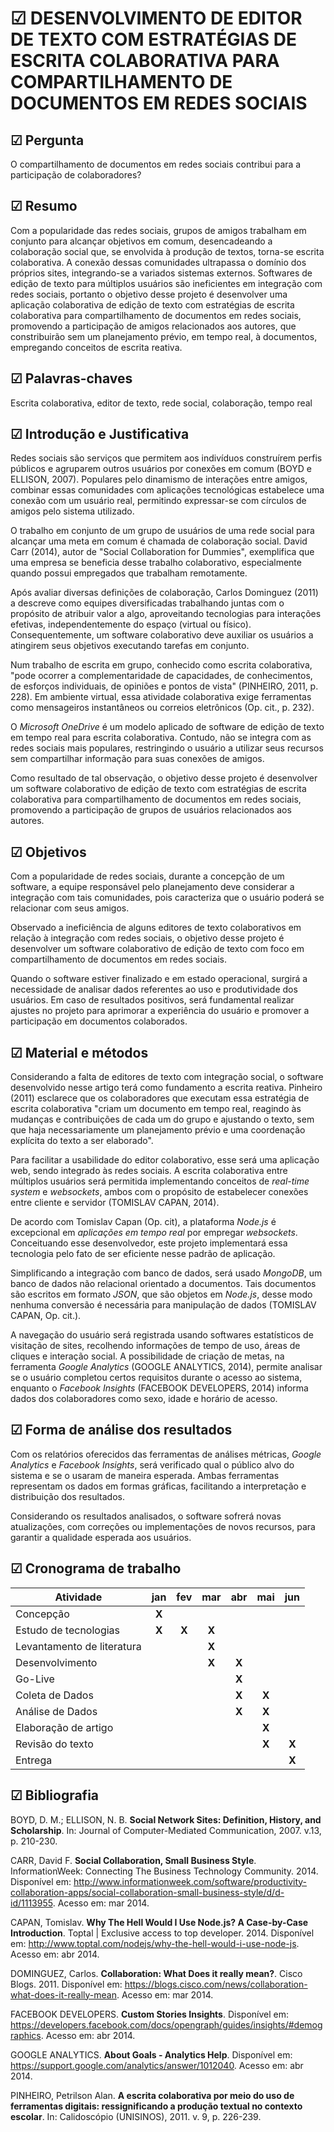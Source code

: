 ☑ DESENVOLVIMENTO DE EDITOR DE TEXTO COM ESTRATÉGIAS DE ESCRITA COLABORATIVA PARA COMPARTILHAMENTO DE DOCUMENTOS EM REDES SOCIAIS
================================================================================================================================


☑ Pergunta
----------

O compartilhamento de documentos em redes sociais contribui para a
participação de colaboradores?


☑ Resumo
--------

Com a popularidade das redes sociais, grupos de amigos trabalham em conjunto para alcançar objetivos em comum, desencadeando a colaboração social que, se envolvida à produção de textos, torna-se escrita colaborativa. A conexão dessas comunidades ultrapassa o domínio dos próprios sites, integrando-se a variados sistemas externos. Softwares de edição de texto para múltiplos usuários são ineficientes em integração com redes sociais, portanto o objetivo desse projeto é desenvolver uma aplicação colaborativa de edição de texto com estratégias de escrita colaborativa para compartilhamento de documentos em redes sociais, promovendo a participação de amigos relacionados aos autores, que constribuirão sem um planejamento prévio, em tempo real, à documentos, empregando conceitos de escrita reativa.


☑ Palavras-chaves
-----------------

Escrita colaborativa, editor de texto, rede social, colaboração, tempo real


☑ Introdução e Justificativa
----------------------------

Redes sociais são serviços que permitem aos indivíduos construírem perfis públicos e agruparem outros usuários por conexões em comum (BOYD e ELLISON, 2007). Populares pelo dinamismo de interações entre amigos, combinar essas comunidades com aplicações tecnológicas estabelece uma conexão com um usuário real, permitindo expressar-se com círculos de amigos pelo sistema utilizado.

O trabalho em conjunto de um grupo de usuários de uma rede social para alcançar uma meta em comum é chamada de colaboração social. David Carr (2014), autor de "Social Collaboration for Dummies", exemplifica que uma empresa se beneficia desse trabalho colaborativo, especialmente quando possui empregados que trabalham remotamente.

Após avaliar diversas definições de colaboração, Carlos Dominguez (2011) a descreve como equipes diversificadas trabalhando juntas com o propósito de atribuir valor a algo, aproveitando tecnologias para interações efetivas, independentemente do espaço (virtual ou físico). Consequentemente, um software colaborativo deve auxiliar os usuários a atingirem seus objetivos executando tarefas em conjunto.

Num trabalho de escrita em grupo, conhecido como escrita colaborativa, "pode ocorrer a complementaridade de capacidades, de conhecimentos, de esforços individuais, de opiniões e pontos de vista" (PINHEIRO, 2011, p. 228). Em ambiente virtual, essa atividade colaborativa exige ferramentas como mensageiros instantâneos ou correios eletrônicos (Op. cit., p. 232).

O *Microsoft OneDrive* é um modelo aplicado de software de edição de texto em tempo real para escrita colaborativa. Contudo, não se integra com as redes sociais mais populares, restringindo o usuário a utilizar seus recursos sem compartilhar informação para suas conexões de amigos.

Como resultado de tal observação, o objetivo desse projeto é desenvolver um software colaborativo de edição de texto com estratégias de escrita colaborativa para compartilhamento de documentos em redes sociais, promovendo a participação de grupos de usuários relacionados aos autores.


☑ Objetivos
-----------

Com a popularidade de redes sociais, durante a concepção de um software, a equipe responsável pelo planejamento deve considerar a integração com tais comunidades, pois caracteriza que o usuário poderá se relacionar com seus amigos.

Observado a ineficiência de alguns editores de texto colaborativos em relação à integração com redes sociais, o objetivo desse projeto é desenvolver um software colaborativo de edição de texto com foco em compartilhamento de documentos em redes sociais.

Quando o software estiver finalizado e em estado operacional, surgirá a necessidade de analisar dados referentes ao uso e produtividade dos usuários. Em caso de resultados positivos, será fundamental realizar ajustes no projeto para aprimorar a experiência do usuário e promover a participação em documentos colaborados.


☑ Material e métodos
--------------------

Considerando a falta de editores de texto com integração social, o software desenvolvido nesse artigo terá como fundamento a escrita reativa. Pinheiro (2011) esclarece que os colaboradores que executam essa estratégia de escrita colaborativa "criam um documento em tempo real, reagindo às mudanças e contribuições de cada um do grupo e ajustando o texto, sem que haja necessariamente um planejamento prévio e uma coordenação explícita do texto a ser elaborado".

Para facilitar a usabilidade do editor colaborativo, esse será uma aplicação web, sendo integrado às redes sociais. A escrita colaborativa entre múltiplos usuários será permitida implementando conceitos de *real-time system* e *websockets*, ambos com o propósito de estabelecer conexões entre cliente e servidor (TOMISLAV CAPAN, 2014).

De acordo com Tomislav Capan (Op. cit), a plataforma *Node.js* é excepcional em *aplicações em tempo real* por empregar *websockets*. Conceituando esse desenvolvedor, este projeto implementará essa tecnologia pelo fato de ser eficiente nesse padrão de aplicação.

Simplificando a integração com banco de dados, será usado *MongoDB*, um banco de dados não relacional orientado a documentos. Tais documentos são escritos em formato *JSON*, que são objetos em *Node.js*, desse modo nenhuma conversão é necessária para manipulação de dados (TOMISLAV CAPAN, Op. cit.).

A navegação do usuário será registrada usando softwares estatísticos de visitação de sites, recolhendo informações de tempo de uso, áreas de cliques e interação social. A possibilidade de criação de metas, na ferramenta *Google Analytics* (GOOGLE ANALYTICS, 2014), permite analisar se o usuário completou certos requisitos durante o acesso ao sistema, enquanto o *Facebook Insights* (FACEBOOK DEVELOPERS, 2014) informa dados dos colaboradores como sexo, idade e horário de acesso.


☑ Forma de análise dos resultados
---------------------------------

Com os relatórios oferecidos das ferramentas de análises métricas, *Google Analytics* e *Facebook Insights*, será verificado qual o público alvo do sistema e se o usaram de maneira esperada. Ambas ferramentas representam os dados em formas gráficas, facilitando a interpretação e distribuição dos resultados.

Considerando os resultados analisados, o software sofrerá novas atualizações, com correções ou implementações de novos recursos, para garantir a qualidade esperada aos usuários.


☑ Cronograma de trabalho
------------------------------------------------

| Atividade                     | jan   | fev   | mar   | abr   | mai   | jun   |
|----------------------------   |:---:  |:---:  |:---:  |:---:  |:---:  |:---:  |
| Concepção                     | **X** |       |       |       |       |       |
| Estudo de tecnologias         | **X** | **X** | **X** |       |       |       |
| Levantamento de literatura    |       |       | **X** |       |       |       |
| Desenvolvimento               |       |       | **X** | **X** |       |       |
| Go-Live                       |       |       |       | **X** |       |       |
| Coleta de Dados               |       |       |       | **X** | **X** |       |
| Análise de Dados              |       |       |       | **X** | **X** |       |
| Elaboração de artigo          |       |       |       |       | **X** |       |
| Revisão do texto              |       |       |       |       | **X** | **X** |
| Entrega                       |       |       |       |       |       | **X** |


☑ Bibliografia
--------------

BOYD, D. M.; ELLISON, N. B. **Social Network Sites: Definition, History, and Scholarship**. In: Journal of Computer-Mediated Communication, 2007. v.13, p. 210-230.

CARR, David F. **Social Collaboration, Small Business Style**. InformationWeek: Connecting The Business Technology Community. 2014. Disponível em: <http://www.informationweek.com/software/productivity-collaboration-apps/social-collaboration-small-business-style/d/d-id/1113955>. Acesso em: mar 2014.

CAPAN, Tomislav. **Why The Hell Would I Use Node.js? A Case-by-Case Introduction**. Toptal | Exclusive access to top developer. 2014. Disponível em: <http://www.toptal.com/nodejs/why-the-hell-would-i-use-node-js>. Acesso em: abr 2014.

DOMINGUEZ, Carlos. **Collaboration: What Does it really mean?**. Cisco Blogs. 2011. Disponível em: <https://blogs.cisco.com/news/collaboration-what-does-it-really-mean>. Acesso em: mar 2014.

FACEBOOK DEVELOPERS. **Custom Stories Insights**. Disponível em:
<https://developers.facebook.com/docs/opengraph/guides/insights/#demographics>. Acesso em: abr 2014.

GOOGLE ANALYTICS. **About Goals - Analytics Help**. Disponível em:
<https://support.google.com/analytics/answer/1012040>. Acesso em: abr 2014.

PINHEIRO, Petrilson Alan. **A escrita colaborativa por meio do uso de ferramentas digitais: ressignificando a produção textual no contexto escolar**. In: Calidoscópio (UNISINOS), 2011. v. 9, p. 226-239.